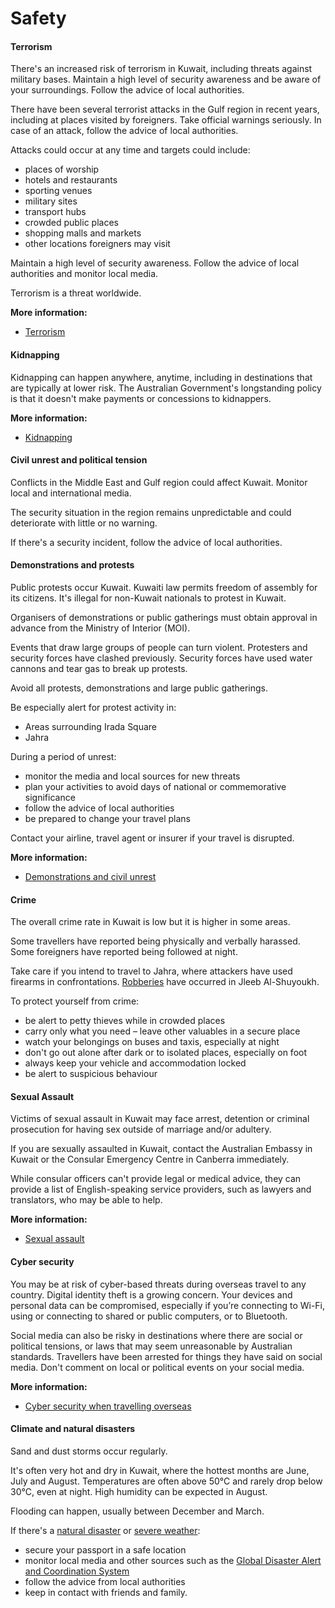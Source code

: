 # Safety

#### Terrorism

There's an increased risk of terrorism in Kuwait, including threats against military bases. Maintain a high level of security awareness and be aware of your surroundings. Follow the advice of local authorities.

There have been several terrorist attacks in the Gulf region in recent years, including at places visited by foreigners. Take official warnings seriously. In case of an attack, follow the advice of local authorities.

Attacks could occur at any time and targets could include:

* places of worship
* hotels and restaurants
* sporting venues
* military sites
* transport hubs
* crowded public places
* shopping malls and markets
* other locations foreigners may visit

Maintain a high level of security awareness. Follow the advice of local authorities and monitor local media.

Terrorism is a threat worldwide.

**More information:**

* [Terrorism](https://www.smartraveller.gov.au/before-you-go/safety/terrorism)

#### Kidnapping

Kidnapping can happen anywhere, anytime, including in destinations that are typically at lower risk. The Australian Government's longstanding policy is that it doesn't make payments or concessions to kidnappers.

**More information:**

* [Kidnapping](https://www.smartraveller.gov.au/before-you-go/safety/kidnapping)

#### Civil unrest and political tension

Conflicts in the Middle East and Gulf region could affect Kuwait. Monitor local and international media.

The security situation in the region remains unpredictable and could deteriorate with little or no warning.

If there's a security incident, follow the advice of local authorities.

#### Demonstrations and protests

Public protests occur Kuwait. Kuwaiti law permits freedom of assembly for its citizens. It's illegal for non-Kuwait nationals to protest in Kuwait.

Organisers of demonstrations or public gatherings must obtain approval in advance from the Ministry of Interior (MOI). 

Events that draw large groups of people can turn violent. Protesters and security forces have clashed previously. Security forces have used water cannons and tear gas to break up protests.

Avoid all protests, demonstrations and large public gatherings.

Be especially alert for protest activity in:

* Areas surrounding Irada Square
* Jahra

During a period of unrest:

* monitor the media and local sources for new threats
* plan your activities to avoid days of national or commemorative significance
* follow the advice of local authorities
* be prepared to change your travel plans

Contact your airline, travel agent or insurer if your travel is disrupted.

**More information:**

* [Demonstrations and civil unrest](/before-you-go/safety/protests-civil-unrest "Protests and civil unrest")

#### Crime

The overall crime rate in Kuwait is low but it is higher in some areas.

Some travellers have reported being physically and verbally harassed. Some foreigners have reported being followed at night.

Take care if you intend to travel to Jahra, where attackers have used firearms in confrontations. [Robberies](https://www.smartraveller.gov.au/before-you-go/safety/theft-robbery) have occurred in Jleeb Al-Shuyoukh.

To protect yourself from crime:

* be alert to petty thieves while in crowded places
* carry only what you need – leave other valuables in a secure place
* watch your belongings on buses and taxis, especially at night
* don't go out alone after dark or to isolated places, especially on foot
* always keep your vehicle and accommodation locked
* be alert to suspicious behaviour

#### Sexual Assault

Victims of sexual assault in Kuwait may face arrest, detention or criminal prosecution for having sex outside of marriage and/or adultery.

If you are sexually assaulted in Kuwait, contact the Australian Embassy in Kuwait or the Consular Emergency Centre in Canberra immediately.

While consular officers can't provide legal or medical advice, they can provide a list of English-speaking service providers, such as lawyers and translators, who may be able to help.

**More information:**

* [Sexual assault](https://www.smartraveller.gov.au/before-you-go/safety/sexual-assault)

#### Cyber security

You may be at risk of cyber-based threats during overseas travel to any country. Digital identity theft is a growing concern. Your devices and personal data can be compromised, especially if you’re connecting to Wi-Fi, using or connecting to shared or public computers, or to Bluetooth.

Social media can also be risky in destinations where there are social or political tensions, or laws that may seem unreasonable by Australian standards. Travellers have been arrested for things they have said on social media. Don't comment on local or political events on your social media.

**More information:**

* [Cyber security when travelling overseas](https://www.smartraveller.gov.au/before-you-go/staying-safe/cyber-security)

#### Climate and natural disasters

Sand and dust storms occur regularly.

It's often very hot and dry in Kuwait, where the hottest months are June, July and August. Temperatures are often above 50°C and rarely drop below 30°C, even at night. High humidity can be expected in August.

Flooding can happen, usually between December and March.

If there's a [natural disaster](/before-you-go/safety/natural-disasters "Staying safe when there's a natural disaster") or [severe weather](/while-youre-away/crisis-or-emergency/severe-weather-incident "There's a severe weather incident"):

* secure your passport in a safe location
* monitor local media and other sources such as the [Global Disaster Alert and Coordination System](http://gdacs.org/)
* follow the advice from local authorities
* keep in contact with friends and family.